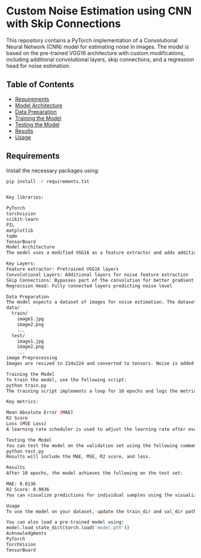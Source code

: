 # Custom Noise Estimation using CNN with Skip Connections

This repository contains a PyTorch implementation of a Convolutional Neural Network (CNN) model for estimating noise in images. The model is based on the pre-trained VGG16 architecture with custom modifications, including additional convolutional layers, skip connections, and a regression head for noise estimation.

## Table of Contents
- [Requirements](#requirements)
- [Model Architecture](#model-architecture)
- [Data Preparation](#data-preparation)
- [Training the Model](#training-the-model)
- [Testing the Model](#testing-the-model)
- [Results](#results)
- [Usage](#usage)

## Requirements

Install the necessary packages using:

```bash
pip install -r requirements.txt


Key libraries:

PyTorch
torchvision
scikit-learn
PIL
matplotlib
tqdm
TensorBoard
Model Architecture
The model uses a modified VGG16 as a feature extractor and adds additional convolutional layers with skip connections. The regression head is used to predict the noise level (sigma) in the images.

Key Layers:
Feature extractor: Pretrained VGG16 layers
Convolutional Layers: Additional layers for noise feature extraction
Skip Connections: Bypasses part of the convolution for better gradient flow
Regression Head: Fully connected layers predicting noise level

Data Preparation
The model expects a dataset of images for noise estimation. The dataset is structured in the following format:
data/
  train/
    image1.jpg
    image2.png
    ...
  test/
    image1.jpg
    image2.png
    ...
image Preprocessing
Images are resized to 224x224 and converted to tensors. Noise is added dynamically during training using a Gaussian noise function.

Training the Model
To train the model, use the following script:
python train.py
The training script implements a loop for 10 epochs and logs the metrics to TensorBoard.

Key metrics:

Mean Absolute Error (MAE)
R2 Score
Loss (MSE Loss)
A learning rate scheduler is used to adjust the learning rate after every 5 epochs.

Testing the Model
You can test the model on the validation set using the following command:
python test.py
Results will include the MAE, MSE, R2 score, and loss.

Results
After 10 epochs, the model achieves the following on the test set:

MAE: 0.0136
R2 Score: 0.9936
You can visualize predictions for individual samples using the visualize_predictions function. This will plot the input image and a bar chart comparing the true and predicted noise levels.

Usage
To use the model on your dataset, update the train_dir and val_dir paths in the script and run the training process.

You can also load a pre-trained model using:
model.load_state_dict(torch.load('model.pth'))
Acknowledgments
PyTorch
TorchVision
TensorBoard
